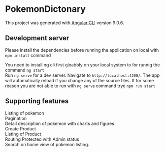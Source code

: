 # PokemonDictonary

This project was generated with [Angular CLI](https://github.com/angular/angular-cli) version 9.0.6.

## Development server

Please install the dependencies before running the application on local with `npm install` command  

You need to install ng cli first gloabbly on your local system to for runnig the command `ng start`  
Run `ng serve` for a dev server. Navigate to `http://localhost:4200/`. The app will automatically reload if you change any of the source files.
If for some reason you are not able to run with `ng serve` command trye `npm run start`  


## Supporting features
Listing of pokemon  
Pagination  
Detail description of pokemon with charts and figures  
Create Product  
Listing of Product  
Routing Protected with Admin status  
Search on home view of pokemon listing.  


